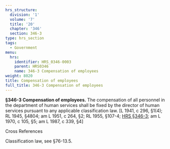 ```yaml
---
hrs_structure:
  division: '1'
  volume: '7'
  title: '20'
  chapter: '346'
  section: 346-3
type: hrs_section
tags:
  - Government
menu:
  hrs:
    identifier: HRS_0346-0003
    parent: HRS0346
    name: 346-3 Compensation of employees
weight: 8020
title: Compensation of employees
full_title: 346-3 Compensation of employees
---
```

**§346-3 Compensation of employees.** The compensation of all personnel in the department of human services shall be fixed by the director of human services pursuant to any applicable classification law. [L 1941, c 296, §1(4); RL 1945, §4804; am L 1951, c 264, §2; RL 1955, §107-4; [HRS §346-3](/title-20/chapter-346/section-346-3/); am L 1970, c 105, §5; am L 1987, c 339, §4]

Cross References

Classification law, see §76-13.5.